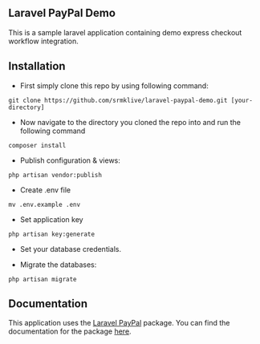 ## Laravel PayPal Demo

This is a sample laravel application containing demo express checkout workflow integration.


## Installation
* First simply clone this repo by using following command:
```
git clone https://github.com/srmklive/laravel-paypal-demo.git [your-directory]
```

* Now navigate to the directory you cloned the repo into and run the following command
```
composer install
```

* Publish configuration & views:
```
php artisan vendor:publish
```

* Create .env file
```
mv .env.example .env
```

* Set application key
```
php artisan key:generate
```

* Set your database credentials.

* Migrate the databases:
```
php artisan migrate
```

## Documentation

This application uses the [Laravel PayPal](https://github.com/srmklive/laravel-paypal) package. You can find the documentation for the package [here](https://github.com/srmklive/laravel-paypal/blob/master/README.md).
